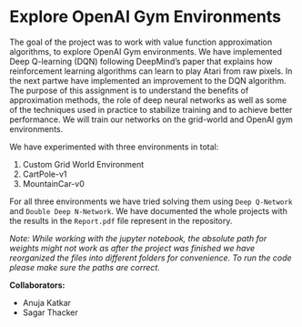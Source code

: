 # Explore OpenAI Gym Environments
The goal of the project was to work with value function approximation algorithms, to explore OpenAI Gym environments. We have implemented Deep Q-learning (DQN) following DeepMind’s paper that explains how reinforcement learning algorithms can learn to play Atari from raw pixels. In the next partwe have implemented an improvement to the DQN algorithm. The purpose of this assignment is to understand the benefits of approximation methods, the role of deep neural networks as well as some of the techniques used in practice to stabilize training and to achieve better performance. We will train our networks on the grid-world and OpenAI gym environments.

We have experimented with three environments in total:
1. Custom Grid World Environment
2. CartPole-v1
3. MountainCar-v0

For all three environments we have tried solving them using `Deep Q-Network` and `Double Deep N-Network`. We have documented the whole projects with the results in the `Report.pdf` file represent in the repository.

_Note: While working with the jupyter notebook, the absolute path for weights might not work as after the project was finished we have reorganized the files into different folders for convenience. To run the code please make sure the paths are correct._

**Collaborators:**
- Anuja Katkar
- Sagar Thacker
